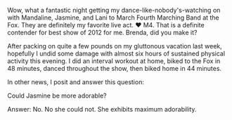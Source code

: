 <flickrshow href="page_show_url=%2Fphotos%2F88096431%40N00%2Fsets%2F72157631111885404%2Fshow%2F&page_show_back_url=%2Fphotos%2F88096431%40N00%2Fsets%2F72157631111885404%2F&set_id=72157631111885404"></flickrshow>

Wow, what a fantastic night getting my dance-like-nobody's-watching on with Mandaline, Jasmine, and Lani to March Fourth Marching Band at the Fox. They are definitely my favorite live act. ♥ M4. That is a definite contender for best show of 2012 for me. Brenda, did you make it?

After packing on quite a few pounds on my gluttonous vacation last week, hopefully I undid some damage with almost six hours of sustained physical activity this evening. I did an interval workout at home, biked to the Fox in 48 minutes, danced throughout the show, then biked home in 44 minutes.

In other news, I posit and answer this question:

Could Jasmine be more adorable?

Answer: No. No she could not. She exhibits maximum adorability.
